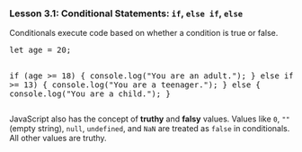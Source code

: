 ### Lesson 3.1: Conditional Statements: `if`, `else if`, `else`
<p>Conditionals execute code based on whether a condition is true or false.</p>
<pre class="prose-code-block">let age = 20;

if (age >= 18) {
  console.log("You are an adult.");
} else if (age >= 13) {
  console.log("You are a teenager.");
} else {
  console.log("You are a child.");
}
</pre>
<p>JavaScript also has the concept of <strong>truthy</strong> and <strong>falsy</strong> values. Values like <code class="prose-inline-code">0</code>, <code class="prose-inline-code">""</code> (empty string), <code class="prose-inline-code">null</code>, <code class="prose-inline-code">undefined</code>, and <code class="prose-inline-code">NaN</code> are treated as <code class="prose-inline-code">false</code> in conditionals. All other values are truthy.</p>
